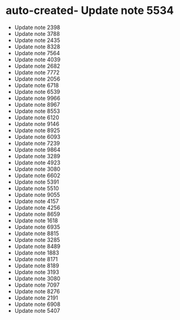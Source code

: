 # auto-created- Update note 5534
- Update note 2398
- Update note 3788
- Update note 2435
- Update note 8328
- Update note 7564
- Update note 4039
- Update note 2682
- Update note 7772
- Update note 2056
- Update note 6718
- Update note 6539
- Update note 9966
- Update note 8967
- Update note 8553
- Update note 6120
- Update note 9146
- Update note 8925
- Update note 6093
- Update note 7239
- Update note 9864
- Update note 3289
- Update note 4923
- Update note 3080
- Update note 6602
- Update note 5391
- Update note 5510
- Update note 9055
- Update note 4157
- Update note 4256
- Update note 8659
- Update note 1618
- Update note 6935
- Update note 8815
- Update note 3285
- Update note 8489
- Update note 1883
- Update note 8171
- Update note 8189
- Update note 3193
- Update note 3080
- Update note 7097
- Update note 8276
- Update note 2191
- Update note 6908
- Update note 5407
